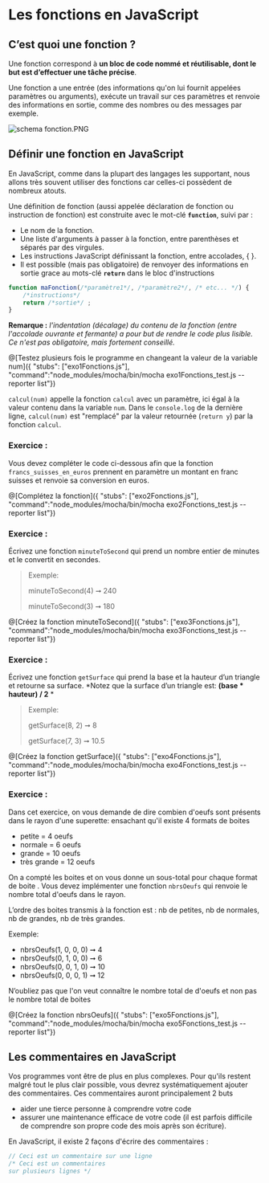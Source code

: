 # Les fonctions en JavaScript

## C’est quoi une fonction ?

Une fonction correspond à **un bloc de code nommé et réutilisable, dont le but est d’effectuer une tâche précise**.

Une fonction a une entrée (des informations qu'on lui fournit appelées paramètres ou arguments), exécute un travail sur ces paramètres et renvoie des informations en sortie, comme des nombres ou des messages par exemple.

![schema fonction.PNG](http://zestedesavoir.com/media/galleries/285/df4cd563-07b3-4fdf-a00d-2d60d080ae07.png)

## Définir une fonction en JavaScript

En JavaScript, comme dans la plupart des langages les supportant, nous allons très souvent utiliser des fonctions car celles-ci possèdent de nombreux atouts.

Une définition de fonction (aussi appelée déclaration de fonction ou instruction de fonction) est construite avec le mot-clé **`function`**, suivi par :
- Le nom de la fonction.
- Une liste d'arguments à passer à la fonction, entre parenthèses et séparés par des virgules.
- Les instructions JavaScript définissant la fonction, entre accolades, { }.
- Il est possible (mais pas obligatoire) de renvoyer des informations en sortie grace au mots-clé **`return`** dans le bloc d'instructions

```jsx
function maFonction(/*paramètre1*/, /*paramètre2*/, /* etc... */) { 
	/*instructions*/ 
	return /*sortie*/ ; 
}
```
**Remarque :** *l'indentation (décalage) du contenu de la fonction (entre l'accolade ouvrante et fermante) a pour but de rendre le code plus lisible. Ce n'est pas obligatoire, mais fortement conseillé.*


@[Testez plusieurs fois le programme en changeant la valeur de la variable num]({ "stubs": ["exo1Fonctions.js"], "command":"node_modules/mocha/bin/mocha exo1Fonctions_test.js --reporter list"})

`calcul(num)` appelle la fonction `calcul` avec un paramètre, ici égal à la valeur contenu dans la variable `num`. Dans le `console.log` de la dernière ligne, `calcul(num)` est "remplacé" par la valeur retournée (`return y`) par la fonction `calcul`.

### Exercice :

Vous devez compléter le code ci-dessous afin que la fonction `francs_suisses_en_euros` prennent en paramètre un montant en franc suisses et renvoie sa conversion en euros.

@[Complétez la fonction]({ "stubs": ["exo2Fonctions.js"], "command":"node_modules/mocha/bin/mocha exo2Fonctions_test.js --reporter list"})
### Exercice :

Écrivez une fonction `minuteToSecond` qui prend un nombre entier de minutes et le convertit en secondes.

>Exemple:
>
>minuteToSecond(4) ➞ 240
>
>minuteToSecond(3) ➞ 180

@[Créez la fonction minuteToSecond]({ "stubs": ["exo3Fonctions.js"], "command":"node_modules/mocha/bin/mocha exo3Fonctions_test.js --reporter list"})
### Exercice :
Écrivez une fonction `getSurface` qui prend la base et la hauteur d’un triangle et retourne sa surface. *Notez que la surface d’un triangle est: **(base * hauteur) / 2** *

>Exemple:
>
>getSurface(8, 2) ➞ 8
>
>getSurface(7, 3) ➞ 10.5

@[Créez la fonction getSurface]({ "stubs": ["exo4Fonctions.js"], "command":"node_modules/mocha/bin/mocha exo4Fonctions_test.js --reporter list"})
### Exercice : 
Dans cet exercice, on vous demande de  dire combien d'oeufs sont présents dans le rayon d'une superette:
ensachant qu'il existe 4 formats de boites 
- petite = 4 oeufs
- normale = 6 oeufs
- grande = 10 oeufs
- très grande = 12 oeufs

On a compté les boites et on vous donne un sous-total pour chaque format de boite . Vous devez implémenter une fonction `nbrsOeufs` qui renvoie le nombre total d'oeufs dans le rayon.

L’ordre des boites transmis à la fonction est : nb de petites, nb de normales, nb de grandes, nb de très grandes.

Exemple:
- nbrsOeufs(1, 0, 0, 0) ➞ 4
- nbrsOeufs(0, 1, 0, 0) ➞ 6
- nbrsOeufs(0, 0, 1, 0) ➞ 10
- nbrsOeufs(0, 0, 0, 1) ➞ 12

N’oubliez pas que l'on veut connaître le nombre total de d'oeufs et non pas le nombre total de boites

@[Créez la fonction nbrsOeufs]({ "stubs": ["exo5Fonctions.js"], "command":"node_modules/mocha/bin/mocha exo5Fonctions_test.js --reporter list"})
## Les commentaires en JavaScript

Vos programmes vont être de plus en plus complexes. Pour qu'ils restent malgré tout le plus clair possible, vous devrez systématiquement ajouter des commentaires. Ces commentaires auront principalement 2 buts
- aider une tierce personne à comprendre votre code
- assurer une maintenance efficace de votre code (il est parfois difficile de comprendre son propre code des mois après son écriture).

En JavaScript, il existe 2 façons d'écrire des commentaires :
```jsx
// Ceci est un commentaire sur une ligne
/* Ceci est un commentaires
sur plusieurs lignes */
```
